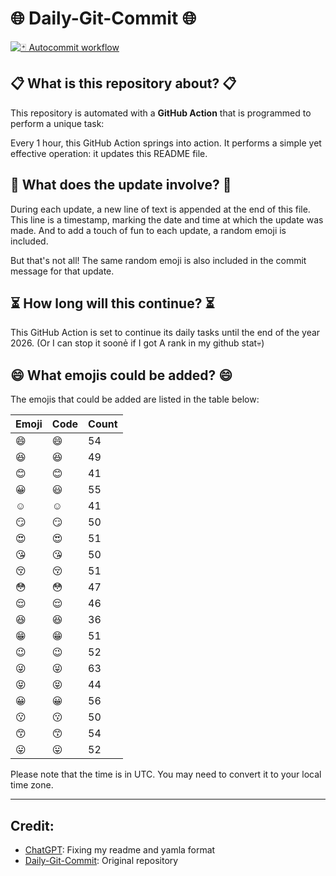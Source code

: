 # 🌐 Daily-Git-Commit 🌐

[![🃏 Autocommit workflow](https://github.com/kleqing/git-auto-commit/actions/workflows/main.yaml/badge.svg?event=check_run)](https://github.com/kleqing/git-auto-commit/actions/workflows/main.yaml)

## 📋 What is this repository about? 📋

This repository is automated with a **GitHub Action** that is programmed to perform a unique task:

Every 1 hour, this GitHub Action springs into action. It performs a simple yet effective operation: it updates this README file.

## 🔄 What does the update involve? 🔄

During each update, a new line of text is appended at the end of this file. This line is a timestamp, marking the date and time at which the update was made. And to add a touch of fun to each update, a random emoji is included.

But that's not all! The same random emoji is also included in the commit message for that update.

## ⏳ How long will this continue? ⏳

This GitHub Action is set to continue its daily tasks until the end of the year 2026. (Or I can stop it soonẻ if I got A rank in my github stat💀)

## 😄 What emojis could be added? 😄

The emojis that could be added are listed in the table below:

| Emoji | Code | Count |
| --- | --- | --- |
| 😄 | :smile: | 54 |
| 😆 | :laughing: | 49 |
| 😊 | :blush: | 41 |
| 😀 | :smiley: | 55 |
| ☺️ | :relaxed: | 41 |
| 😏 | :smirk: | 50 |
| 😍 | :heart_eyes: | 51 |
| 😘 | :kissing_heart: | 50 |
| 😚 | :kissing_closed_eyes: | 51 |
| 😳 | :flushed: | 47 |
| 😌 | :relieved: | 46 |
| 😆 | :satisfied: | 36 |
| 😁 | :grin: | 51 |
| 😉 | :wink: | 52 |
| 😜 | :stuck_out_tongue_winking_eye: | 63 |
| 😝 | :stuck_out_tongue_closed_eyes: | 44 |
| 😀 | :grinning: | 56 |
| 😗 | :kissing: | 50 |
| 😙 | :kissing_smiling_eyes: | 54 |
| 😛 | :stuck_out_tongue: | 52 |

Please note that the time is in UTC. You may need to convert it to your local time zone.

---

## Credit:

- [ChatGPT](chatgpt.com): Fixing my readme and yamla format
- [Daily-Git-Commit](https://github.com/diegomarty/daily-git-commit): Original repository

